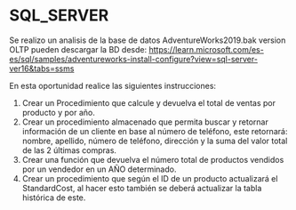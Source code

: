 # SQL_SERVER
Se realizo un analisis de la base de datos AdventureWorks2019.bak version OLTP
pueden descargar la BD desde: https://learn.microsoft.com/es-es/sql/samples/adventureworks-install-configure?view=sql-server-ver16&tabs=ssms

En esta oportunidad realice las siguientes instrucciones:

1. Crear un Procedimiento que calcule y devuelva el total de ventas por producto y por año.
2. Crear un procedimiento almacenado que permita buscar y retornar información de un cliente en base al número de teléfono, este retornará: nombre, apellido, número de teléfono, dirección y la suma del valor total de las 2 últimas compras.
3. Crear una función que devuelva el número total de productos vendidos por un vendedor en un AÑO determinado.
4. Crear un procedimiento que según el ID de un producto actualizará el StandardCost, al hacer esto también se deberá actualizar la tabla histórica de este.
